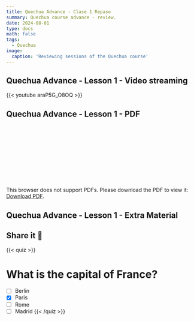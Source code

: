 ```yaml
---
title: Quechua Advance - Clase 1 Repaso
summary: Quechua course advance - review.
date: 2024-08-01
type: docs
math: false
tags:
  - Quechua
image:
  caption: 'Reviewing sessions of the Quechua course'
---
```


## Quechua Advance - Lesson 1 - Video streaming

{{< youtube araP5G_O8OQ >}}

## Quechua Advance - Lesson 1 - PDF

<object data="http://yoursite.com/the.pdf" type="application/pdf" width="700px" height="700px">
    <embed src="http://yoursite.com/the.pdf">
        <p>This browser does not support PDFs. Please download the PDF to view it: <a href="http://yoursite.com/the.pdf">Download PDF</a>.</p>
    </embed>
</object>

<!-- {{< gdocs src="https://drive.google.com/file/d/1Ay5yXRYDvAGY23-c0hgSVL8tb2y_wxwH/view?usp=drive_link" >}} -->

## Quechua Advance - Lesson 1 - Extra Material

<!-- {{< gdocs src="https://drive.google.com/file/d/1d7jEroGWqiTgbVuaxWSAgSmGpJ2LSHNu/view?usp=drive_link" >}} -->

## Share it 🙌

{{< quiz >}}
# What is the capital of France?
- [ ] Berlin
- [x] Paris
- [ ] Rome
- [ ] Madrid
{{< /quiz >}}